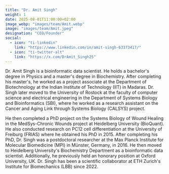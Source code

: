```yaml
---
title: "Dr. Amit Singh"
weight: 1
date: 2025-08-01T11:00:00+02:00
image_webp: "images/team/Amit.webp"
image: "images/team/Amit.jpeg"
designation: "CEO/Founder"
social:
  - icon: "ti-linkedin"
    link: "https://www.linkedin.com/in/amit-singh-63373417/"
  - icon: "ti-twitter-alt"
    link: "https://x.com/DrAmit_Singh25"
---
```


Dr. Amit Singh is a bioinformatic data scientist. He holds a bachelor's degree in Physics and a master's degree in Biochemistry. After completing his master's, he worked as a project associate at the Department of Biotechnology at the Indian Institute of Technology (IIT) in Madaras. Dr. Singh later moved to the University of Rostock at the faculty of computer science and electrical engineering in the Department of Systems Biology and Bioinformatics (SBI), where he worked as a research assistant on the Cancer and Aging Link through Systems Biology (CALSYS) project.

He then completed a PhD project on the Systems Biology of Wound Healing in the MedSys-Chronic Wounds project at Heidelberg University (BioQuant). He also conducted research on PC12 cell differentiation at the University of Freiburg (FRIAS) where he obtained his PhD in 2015. After completing his PhD, Dr. Singh was a postdoctoral researcher at the Max Planck Institute for Molecular Biomedicine (MPI) in Münster, Germany, in 2016. He then moved to Heidelberg University's Biochemistry Department as a bioinformatic data scientist. Additionally, he previously held an honorary position at Oxford University, UK. Dr. Singh has been a scientific collaborator at ETH Zurich's Institute for Biomechanics (LBB) since 2022.
